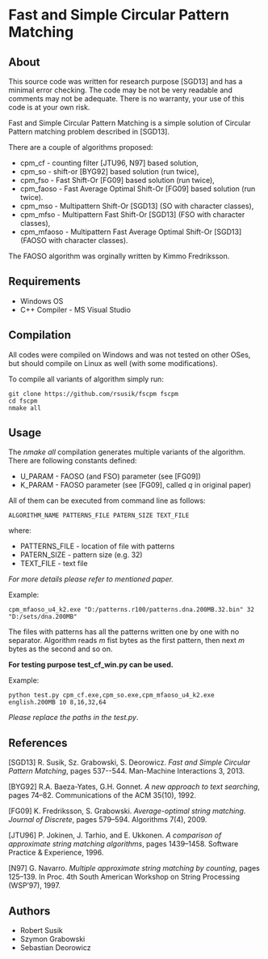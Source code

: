 # Fast and Simple Circular Pattern Matching

## About
This source code was written for research purpose [SGD13] and has a minimal error checking.
The code may be not be very readable and comments may not be adequate.
There is no warranty, your use of this code is at your own risk.

Fast and Simple Circular Pattern Matching is a simple solution
of Circular Pattern matching problem described in [SGD13].

There are a couple of algorithms proposed:
* cpm_cf     - counting filter [JTU96, N97] based solution,
* cpm_so     - shift-or [BYG92] based solution (run twice),
* cpm_fso    - Fast Shift-Or [FG09] based solution (run twice),
* cpm_faoso  - Fast Average Optimal Shift-Or [FG09] based solution (run twice).
* cpm_mso    - Multipattern Shift-Or [SGD13] (SO with character classes),
* cpm_mfso   - Multipattern Fast Shift-Or [SGD13] (FSO with character classes),
* cpm_mfaoso - Multipattern Fast Average Optimal Shift-Or [SGD13] (FAOSO with character classes).

The FAOSO algorithm was orginally written by Kimmo Fredriksson.

## Requirements

* Windows OS
* C++ Compiler - MS Visual Studio

## Compilation

All codes were compiled on Windows and was not tested on other OSes, but
should compile on Linux as well (with some modifications).

To compile all variants of algorithm simply run:

```shell
git clone https://github.com/rsusik/fscpm fscpm
cd fscpm
nmake all
```

## Usage

The *nmake all* compilation generates multiple variants of the algorithm.
There are following constants defined:
* U_PARAM - FAOSO (and FSO) parameter (see [FG09])
* K_PARAM - FAOSO parameter (see [FG09], called *q* in original paper)

All of them can be executed from command line as follows:

```shell
ALGORITHM_NAME PATTERNS_FILE PATERN_SIZE TEXT_FILE
```
where:
* PATTERNS_FILE - location of file with patterns
* PATERN_SIZE - pattern size (e.g. 32)
* TEXT_FILE - text file

*For more details please refer to mentioned paper.*

Example:
```shell
cpm_mfaoso_u4_k2.exe "D:/patterns.r100/patterns.dna.200MB.32.bin" 32 "D:/sets/dna.200MB"
```

The files with patterns has all the patterns written one by one with no separator.
Algorithm reads *m* fist bytes as the first pattern, then next *m* bytes as the second and so on.

**For testing purpose test_cf_win.py can be used.**

Example:
```shell
python test.py cpm_cf.exe,cpm_so.exe,cpm_mfaoso_u4_k2.exe english.200MB 10 8,16,32,64
```

*Please replace the paths in the test.py*.

## References

[SGD13] R. Susik, Sz. Grabowski, S. Deorowicz.
*Fast and Simple Circular Pattern Matching*,
pages 537--544. Man-Machine Interactions 3, 2013.

[BYG92] R.A. Baeza-Yates, G.H. Gonnet.
*A new approach to text searching*,
pages 74–82. Communications of the ACM 35(10), 1992.

[FG09] K. Fredriksson, S. Grabowski.
*Average-optimal string matching. Journal of Discrete*,
pages 579–594. Algorithms 7(4), 2009.

[JTU96] P. Jokinen, J. Tarhio, and E. Ukkonen.
*A comparison of approximate string matching algorithms*,
pages 1439–1458. Software Practice & Experience, 1996.

[N97] G. Navarro.
*Multiple approximate string matching by counting*,
pages 125–139. In Proc. 4th South American Workshop on String Processing (WSP’97), 1997.


## Authors
* Robert Susik
* Szymon Grabowski
* Sebastian Deorowicz

